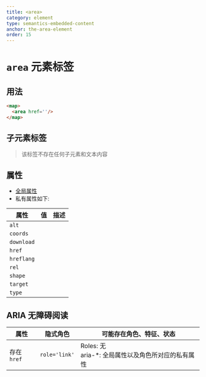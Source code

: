 ```yaml
---
title: <area>
category: element
type: semantics-embedded-content
anchor: the-area-element
order: 15
---
```


# `area` 元素标签

## 用法

```html
<map>
  <area href=''/>
</map>
```

## 子元素标签

> 该标签不存在任何子元素和文本内容

## 属性

* [全局属性](/front-end/HTML/attribute#anchor-全局属性)
* 私有属性如下:

| 属性 | 值 | 描述 |
| ---- | ---- | ---- |
| `alt` | | |
| `coords` | | |
| `download` | | |
| `href` | | |
| `hreflang` | | |
| `rel` | | |
| `shape` | | |
| `target` | | |
| `type` | | |

## ARIA 无障碍阅读

| 属性 | 隐式角色 | 可能存在角色、特征、状态 |
| ---- | ---- | ---- |
| 存在`href` | `role='link'` | Roles: 无 <br> aria-*: 全局属性以及角色所对应的私有属性 |
